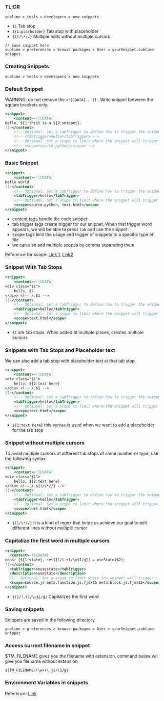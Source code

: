 
### TL;DR

```
sublime > tools > developers > new snippets
```

- `$1` Tab stop
- `${1:placholder}`  Tab stop with placeholder
- `${1/\*//}`  Multiple edits without multiple cursors

```
// save snippet here
sublime > preferences > browse packages > User > yourSnippet.sublime-snippet
```



### Creating Snippets

```
sublime > tools > developers > new snippets
```



### Default Snippet

WARNING: do not remove the `<![CDATA[...]]` . Write snippet between the square brackets only.

```xml
<snippet>
	<content><![CDATA[
Hello, ${1:this} is a ${2:snippet}.
]]></content>
	<!-- Optional: Set a tabTrigger to define how to trigger the snippet -->
	<!-- <tabTrigger>hello</tabTrigger> -->
	<!-- Optional: Set a scope to limit where the snippet will trigger -->
	<!-- <scope>source.python</scope> -->
</snippet>
```



### Basic Snippet

```xml
<snippet>
	<content><![CDATA[
hello world
]]></content>
	<!-- Optional: Set a tabTrigger to define how to trigger the snippet -->
	<tabTrigger>hello</tabTrigger>
	<!-- Optional: Set a scope to limit where the snippet will trigger -->
	<scope>source.python, text.html</scope>
</snippet>
```



- content tags handle the code snippet
- tab trigger tags create trigger for our snippet. When that trigger word appears, we will be able to press `tab` and use the snippet
- scope tags limit the usage and trigger of snippets to a specific type of file.
- we can also add multiple scopes by comma separating them

Reference for scope: [Link 1](https://gist.github.com/iambibhas/4705378), [Link2](https://gist.github.com/J2TeaM/a54bafb082f90c0f20c9)



### Snippet With Tab Stops

```xml
<snippet>
	<content><![CDATA[
<div class="$1">
	hello, $2
</div> <!-- /.$1 -->
]]></content>
	<!-- Optional: Set a tabTrigger to define how to trigger the snippet -->
	<tabTrigger>hello</tabTrigger>
	<!-- Optional: Set a scope to limit where the snippet will trigger -->
	<scope>text.html</scope>
</snippet>
```



- `$1` are tab stops. When added at multiple places, creates multiple cursors



### Snippets with Tab Stops and Placeholder text

We can also add a tab stop with placeholder text at that tab stop

```xml
<snippet>
	<content><![CDATA[
<div class="$1">
	hello, ${2:text here}
</div> <!-- /.$1 -->
]]></content>
	<!-- Optional: Set a tabTrigger to define how to trigger the snippet -->
	<tabTrigger>hello</tabTrigger>
	<!-- Optional: Set a scope to limit where the snippet will trigger -->
	<scope>text.html</scope>
</snippet>

```



- `${2:text here}` this syntax is used when we want to add a placeholder for the tab stop



### Snippet without multiple cursors

To avoid multiple cursors at different tab stops of same number or type, use the following syntax:

```xml
<snippet>
	<content><![CDATA[
<div class="$1">
	hello, ${2:text here}
</div> <!-- /.${1/\*//} -->
]]></content>
	<!-- Optional: Set a tabTrigger to define how to trigger the snippet -->
	<tabTrigger>hello</tabTrigger>
	<!-- Optional: Set a scope to limit where the snippet will trigger -->
	<scope>text.html</scope>
</snippet>

```



- `${1/\*//}` It is a kind of regex that helps us achieve our goal to edit different lines without multiple cursor



### Capitalize the first word in multiple cursors

```xml
<snippet>
  <content><![CDATA[
const [${1:state}, set${1/(.+)/\u$1/g}] = useState($2);
]]></content>
  <tabTrigger>snusestate</tabTrigger>
  <description>useState</description>
  <!-- Optional: Set a scope to limit where the snippet will trigger -->
  <scope>source.js meta.function.js.fjsx15 meta.block.js.fjsx15</scope>
</snippet>
```



- `${1/(.+)/\u$1/g}` Capitalizes the first word



### Saving snippets

Snippets are saved in the following directory

```
sublime > preferences > browse packages > User > yourSnippet.sublime-snippet
```



### Access current filename in snippet

$TM_FILENAME gives you the filename with extension, command below will give you filename without extension

```
${TM_FILENAME/(\w+)\.js/\1/g}
```



### Environment Variables in snippets

Reference: [Link](https://docs.sublimetext.io/guide/extensibility/snippets.html#environment-variables)